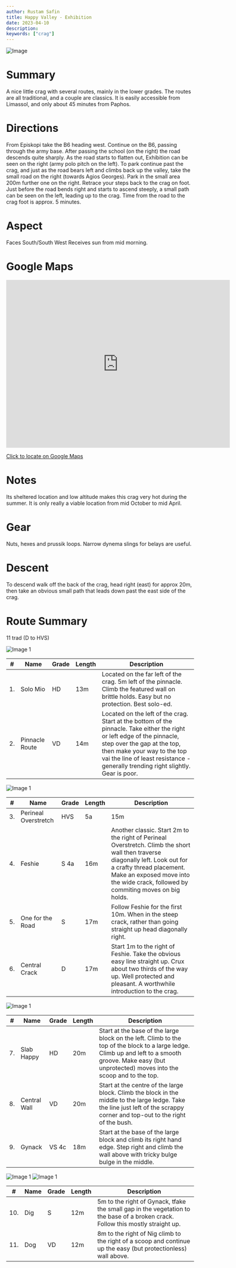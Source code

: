 ```yaml
---
author: Rustam Safin
title: Happy Valley - Exhibition
date: 2023-04-10
description:
keywords: ["crag"]
---
```


![Image](/happy_valley.jpg)

# Summary

A nice little crag with several routes, mainly in the lower grades. The routes are all traditional, and a couple are classics. It is easily accessible from Limassol, and only about 45 minutes from Paphos.

# Directions

From Episkopi take the B6 heading west. Continue on the B6, passing through the army base. After passing the school (on the right) the road descends quite sharply. As the road starts to flatten out, Exhibition can be seen on the right (army polo pitch on the left). To park continue past the crag, and just as the road bears left and climbs back up the valley, take the small road on the right (towards Agios Georges). Park in the small area 200m further one on the right. Retrace your steps back to the crag on foot. Just before the road bends right and starts to ascend steeply, a small path can be seen on the left, leading up to the crag. Time from the road to the crag foot is approx. 5 minutes.

# Aspect

Faces South/South West Receives sun from mid morning.

# Google Maps

<iframe src="https://www.google.com/maps/embed?pb=!1m17!1m12!1m3!1d4144.188755388269!2d32.822182315231565!3d34.675604980440994!2m3!1f0!2f0!3f0!3m2!1i1024!2i768!4f13.1!3m2!1m1!2zMzTCsDQwJzMyLjIiTiAzMsKwNDknMjcuNyJF!5e1!3m2!1sen!2s!4v1681113864492!5m2!1sen!2s" width="600" height="450" style="border:0;" allowfullscreen="" loading="lazy" referrerpolicy="no-referrer-when-downgrade"></iframe>

[Click to locate on Google Maps](https://goo.gl/maps/5d9ZxUwUPfsfCoV17)

# Notes

Its sheltered location and low altitude makes this crag very hot during the summer. It is only really a viable location from mid October to mid April.
# Gear

Nuts, hexes and prussik loops. Narrow dynema slings for belays are useful.

# Descent

To descend walk off the back of the crag, head right (east) for approx 20m, then take an obvious small path that leads down past the east side of the crag.

# Route Summary

11 trad (D to HVS)


![Image 1](/happy-valley/hv_ex_1.jpg)

| #   | Name           | Grade | Length | Description                                                                                                                                                                                                                                                               |
| --- | -------------- | ----- | ------ | ------------------------------------------------------------------------------------------------------------------------------------------------------------------------------------------------------------------------------------------------------------------------- |
| 1.  | Solo Mio       | HD    | 13m    | Located on the far left of the crag. 5m left of the pinnacle. Climb the featured wall on brittle holds. Easy but no protection. Best solo-ed.                                                                                                                             |
| 2.  | Pinnacle Route | VD    | 14m    | Located on the left of the crag. Start at the bottom of the pinnacle. Take either the right or left edge of the pinnacle, step over the gap at the top, then make your way to the top vai the line of least resistance - generally trending right slightly. Gear is poor. |

![Image 1](/happy-valley/hv_ex_2.jpg)

| #   | Name                 | Grade | Length | Description                                                                                                                                                                                                                                     |
| --- | -------------------- | ----- | ------ | ----------------------------------------------------------------------------------------------------------------------------------------------------------------------------------------------------------------------------------------------- |
| 3.  | Perineal Overstretch | HVS   | 5a     | 15m                                                                                                                                                                                                                                             | A classic. Start towards the right of the cave. Take a steepening corner crack, until it just about runs out. Then launch out diagonally right over the bulge (crux) and finish as for Feshie. Crux protection is good - provided you don' pump out trying to place it. |
| 4.  | Feshie               | S 4a  | 16m    | Another classic. Start 2m to the right of Perineal Overstretch. Climb the short wall then traverse diagonally left. Look out for a crafty thread placement. Make an exposed move into the wide crack, followed by commiting moves on big holds. |
| 5.  | One for the Road     | S     | 17m    | Follow Feshie for the first 10m. When in the steep crack, rather than going straight up head diagonally right.                                                                                                                                  |
| 6.  | Central Crack        | D     | 17m    | Start 1m to the right of Feshie. Take the obvious easy line straight up. Crux about two thirds of the way up. Well protected and pleasant. A worthwhile introduction to the crag.                                                               |


![Image 1](/happy-valley/hv_ex_3.jpg)

| #   | Name         | Grade | Length | Description                                                                                                                                                                                              |
| --- | ------------ | ----- | ------ | -------------------------------------------------------------------------------------------------------------------------------------------------------------------------------------------------------- |
| 7.  | Slab Happy   | HD    | 20m    | Start at the base of the large block on the left. Climb to the top of the block to a large ledge. Climb up and left to a smooth groove. Make easy (but unprotected) moves into the scoop and to the top. |
| 8.  | Central Wall | VD    | 20m    | Start at the centre of the large block. Climb the block in the middle to the large ledge. Take the line just left of the scrappy corner and top-out to the right of the bush.                            |
| 9.  | Gynack       | VS 4c | 18m    | Start at the base of the large block and climb its right hand edge. Step right and climb the wall above with tricky bulge bulge in the middle.                                                           |


![Image 1](/happy-valley/hv_ex_4.jpg)
![Image 1](/happy-valley/hv_ex_5.jpg)

| #   | Name | Grade | Length | Description                                                                                                                     |
| --- | ---- | ----- | ------ | ------------------------------------------------------------------------------------------------------------------------------- |
| 10. | Dig  | S     | 12m    | 5m to the right of Gynack, tfake the small gap in the vegetation to the base of a broken crack. Follow this mostly straight up. |
| 11. | Dog  | VD    | 12m    | 8m to the right of Nig climb to the right of a scoop and continue up the easy (but protectionless) wall above.                  |